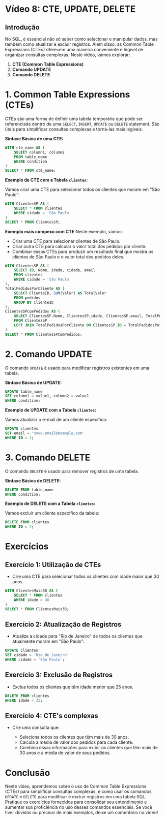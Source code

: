 # Vídeo 8: CTE, UPDATE, DELETE

## Introdução

No SQL, é essencial não só saber como selecionar e manipular dados, mas também como atualizar e excluir registros. Além disso, as Common Table Expressions (CTEs) oferecem uma maneira conveniente e legível de organizar consultas complexas. Neste vídeo, vamos explorar:

1. **CTE (Common Table Expressions)**
2. **Comando UPDATE**
3. **Comando DELETE**

# 1. Common Table Expressions (CTEs)

CTEs são uma forma de definir uma tabela temporária que pode ser referenciada dentro de uma `SELECT`, `INSERT`, `UPDATE` ou `DELETE` statement. São úteis para simplificar consultas complexas e torná-las mais legíveis.

**Sintaxe Básica de uma CTE:**

```sql
WITH cte_name AS (
    SELECT column1, column2
    FROM table_name
    WHERE condition
)
SELECT * FROM cte_name;
```

**Exemplo de CTE com a Tabela `clientes`:**

Vamos criar uma CTE para selecionar todos os clientes que moram em "São Paulo":

```sql
WITH ClientesSP AS (
    SELECT * FROM clientes
    WHERE cidade = 'São Paulo'
)
SELECT * FROM ClientesSP;
```

**Exemplo mais compexo com CTE**
Neste exemplo, vamos:

- Criar uma CTE para selecionar clientes de São Paulo.
- Criar outra CTE para calcular o valor total dos pedidos por cliente.
- Combinar essas CTEs para produzir um resultado final que mostra os clientes de São Paulo e o valor total dos pedidos deles.

```sql
WITH ClientesSP AS (
    SELECT ID, Nome, idade, cidade, email
    FROM clientes
    WHERE cidade = 'São Paulo'
),
TotalPedidosPorCliente AS (
    SELECT ClienteID, SUM(Valor) AS TotalValor
    FROM pedidos
    GROUP BY ClienteID
),
ClientesSPComPedidos AS (
    SELECT ClientesSP.Nome, ClientesSP.idade, ClientesSP.email, TotalPedidosPorCliente.TotalValor
    FROM ClientesSP
    LEFT JOIN TotalPedidosPorCliente ON ClientesSP.ID = TotalPedidosPorCliente.ClienteID
)
SELECT * FROM ClientesSPComPedidos;
```


# 2. Comando UPDATE

O comando `UPDATE` é usado para modificar registros existentes em uma tabela.

**Sintaxe Básica de UPDATE:**

```sql
UPDATE table_name
SET column1 = value1, column2 = value2
WHERE condition;
```

**Exemplo de UPDATE com a Tabela `clientes`:**

Vamos atualizar o e-mail de um cliente específico:

```sql
UPDATE clientes
SET email = 'novo.email@example.com'
WHERE ID = 1;
```

# 3. Comando DELETE

O comando `DELETE` é usado para remover registros de uma tabela.

**Sintaxe Básica de DELETE:**

```sql
DELETE FROM table_name
WHERE condition;
```

**Exemplo de DELETE com a Tabela `clientes`:**

Vamos excluir um cliente específico da tabela:

```sql
DELETE FROM clientes
WHERE ID = 2;
```

# Exercícios

## Exercício 1: Utilização de CTEs

- Crie uma CTE para selecionar todos os clientes com idade maior que 30 anos.

```sql
WITH ClientesMais30 AS (
    SELECT * FROM clientes
    WHERE idade > 30
)
SELECT * FROM ClientesMais30;
```

## Exercício 2: Atualização de Registros

- Atualize a cidade para "Rio de Janeiro" de todos os clientes que atualmente moram em "São Paulo".

```sql
UPDATE clientes
SET cidade = 'Rio de Janeiro'
WHERE cidade = 'São Paulo';
```

## Exercício 3: Exclusão de Registros

- Exclua todos os clientes que têm idade menor que 25 anos.

```sql
DELETE FROM clientes
WHERE idade < 25;
```

## Exercício 4: CTE's complexas

- Crie uma consulta que:

    - Seleciona todos os clientes que têm mais de 30 anos.
    - Calcula a média de valor dos pedidos para cada cliente.
    - Combina essas informações para exibir os clientes que têm mais de 30 anos e a média de valor de seus pedidos.

# Conclusão

Neste vídeo, aprendemos sobre o uso de Common Table Expressions (CTEs) para simplificar consultas complexas, e como usar os comandos `UPDATE` e `DELETE` para modificar e excluir registros em uma tabela SQL. Pratique os exercícios fornecidos para consolidar seu entendimento e aumentar sua proficiência no uso desses comandos essenciais. Se você tiver dúvidas ou precisar de mais exemplos, deixe um comentário no vídeo!
